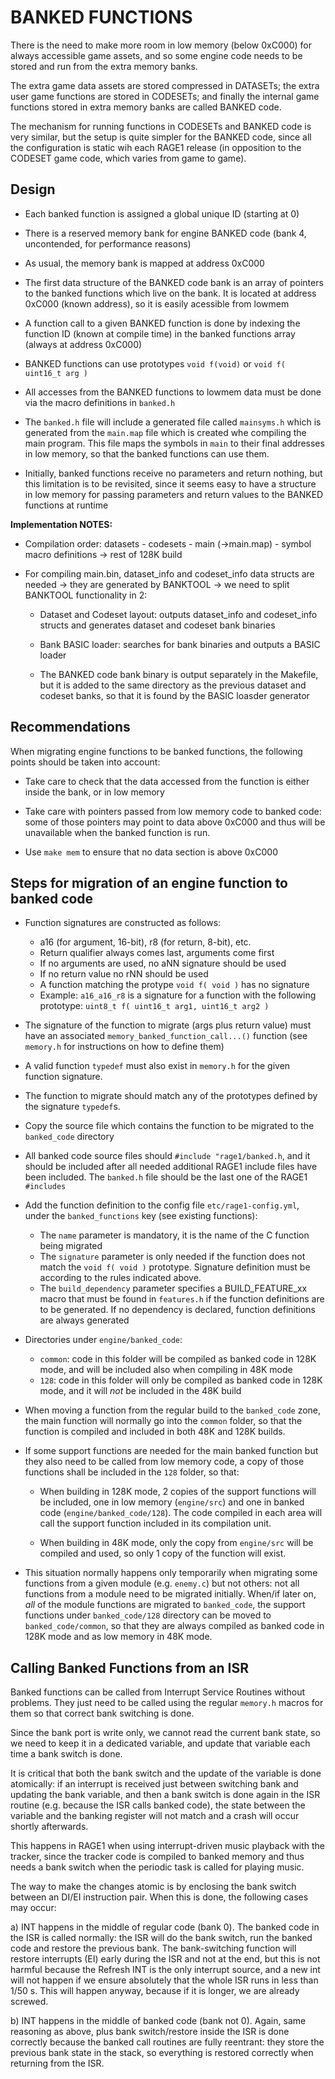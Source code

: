 # BANKED FUNCTIONS

There is the need to make more room in low memory (below 0xC000) for always
accessible game assets, and so some engine code needs to be stored and run
from the extra memory banks.

The extra game data assets are stored compressed in DATASETs; the extra user
game functions are stored in CODESETs; and finally the internal game
functions stored in extra memory banks are called BANKED code.

The mechanism for running functions in CODESETs and BANKED code is very
similar, but the setup is quite simpler for the BANKED code, since all the
configuration is static wih each RAGE1 release (in opposition to the CODESET
game code, which varies from game to game).

## Design

- Each banked function is assigned a global unique ID (starting at 0)

- There is a reserved memory bank for engine BANKED code (bank 4,
  uncontended, for performance reasons)

- As usual, the memory bank is mapped at address 0xC000

- The first data structure of the BANKED code bank is an array of pointers
  to the banked functions which live on the bank. It is located at address
  0xC000 (known address), so it is easily acessible from lowmem

- A function call to a given BANKED function is done by indexing the
  function ID (known at compile time) in the banked functions array (always
  at address 0xC000)

- BANKED functions can use prototypes `void f(void)` or `void f( uint16_t
  arg )`

- All accesses from the BANKED functions to lowmem data must be done via the
  macro definitions in `banked.h`

- The `banked.h` file will include a generated file called `mainsyms.h`
  which is generated from the `main.map` file which is created whe compiling
  the main program.  This file maps the symbols in `main` to their final
  addresses in low memory, so that the banked functions can use them.

- Initially, banked functions receive no parameters and return nothing, but
  this limitation is to be revisited, since it seems easy to have a
  structure in low memory for passing parameters and return values to the
  BANKED functions at runtime

**Implementation NOTES:**

- Compilation order: datasets - codesets - main (->main.map) - symbol macro
  definitions -> rest of 128K build

- For compiling main.bin, dataset_info and codeset_info data structs are
  needed -> they are generated by BANKTOOL -> we need to split BANKTOOL
  functionality in 2:

  - Dataset and Codeset layout: outputs dataset_info and codeset_info
    structs and generates dataset and codeset bank binaries

  - Bank BASIC loader: searches for bank binaries and outputs a BASIC
    loader

  - The BANKED code bank binary is output separately in the Makefile, but it
    is added to the same directory as the previous dataset and codeset
    banks, so that it is found by the BASIC loasder generator

## Recommendations

When migrating engine functions to be banked functions, the following points
should be taken into account:

- Take care to check that the data accessed from the function is either
  inside the bank, or in low memory

- Take care with pointers passed from low memory code to banked code: some
  of those pointers may point to data above 0xC000 and thus will be
  unavailable when the banked function is run.

- Use `make mem` to ensure that no data section is above 0xC000

## Steps for migration of an engine function to banked code

- Function signatures are constructed as follows:

  - a16 (for argument, 16-bit), r8 (for return, 8-bit), etc.
  - Return qualifier always comes last, arguments come first
  - If no arguments are used, no aNN signature should be used
  - If no return value no rNN should be used
  - A function matching the protype `void f( void )` has no signature
  - Example: `a16_a16_r8` is a signature for a function with the following
    prototype: `uint8_t f( uint16_t arg1, uint16_t arg2 )`

- The signature of the function to migrate (args plus return value) must
  have an associated `memory_banked_function_call...()` function (see
  `memory.h` for instructions on how to define them)

- A valid function `typedef` must also exist in `memory.h` for the given
  function signature.

- The function to migrate should match any of the prototypes defined by the
  signature `typedef`s.

- Copy the source file which contains the function to be migrated to the
  `banked_code` directory

- All banked code source files should `#include "rage1/banked.h`, and it
  should be included after all needed additional RAGE1 include files have
  been included.  The `banked.h` file should be the last one of the RAGE1
  `#includes`

- Add the function definition to the config file `etc/rage1-config.yml`,
  under the `banked_functions` key (see existing functions):

  - The `name` parameter is mandatory, it is the name of the C function
    being migrated
  - The `signature` parameter is only needed if the function does not match
    the `void f( void )` prototype. Signature definition must be according
    to the rules indicated above.
  - The `build_dependency` parameter specifies a BUILD_FEATURE_xx macro that
    must be found in `features.h` if the function definitions are to be
    generated. If no dependency is declared, function definitions are always
    generated

- Directories under `engine/banked_code`:

  - `common`: code in this folder will be compiled as banked code in 128K
    mode, and will be included also when compiling in 48K mode
  - `128`: code in this folder will only be compiled as banked code in 128K
    mode, and it will _not_ be included in the 48K build

- When moving a function from the regular build to the `banked_code` zone,
  the main function will normally go into the `common` folder, so that the
  function is compiled and included in both 48K and 128K builds.

- If some support functions are needed for the main banked function but they
  also need to be called from low memory code, a copy of those functions
  shall be included in the `128` folder, so that:

  - When building in 128K mode, 2 copies of the support functions will be
    included, one in low memory (`engine/src`) and one in banked code
    (`engine/banked_code/128`).  The code compiled in each area will call
    the support function included in its compilation unit.

  - When building in 48K mode, only the copy from `engine/src` will be
    compiled and used, so only 1 copy of the function will exist.

- This situation normally happens only temporarily when migrating some
  functions from a given module (e.g.  `enemy.c`) but not others: not all
  functions from a module need to be migrated initially.  When/if later on,
  _all_ of the module functions are migrated to `banked_code`, the support
  functions under `banked_code/128` directory can be moved to
  `banked_code/common`, so that they are always compiled as banked code in
  128K mode and as low memory in 48K mode.

## Calling Banked Functions from an ISR

Banked functions can be called from Interrupt Service Routines without
problems.  They just need to be called using the regular `memory.h` macros
for them so that correct bank switching is done.

Since the bank port is write only, we cannot read the current bank state, so
we need to keep it in a dedicated variable, and update that variable each
time a bank switch is done.

It is critical that both the bank switch and the update of the variable is
done atomically: if an interrupt is received just between switching bank and
updating the bank variable, and then a bank switch is done again in the ISR
routine (e.g.  because the ISR calls banked code), the state between the
variable and the banking register will not match and a crash will occur
shortly afterwards.

This happens in RAGE1 when using interrupt-driven music playback with the
tracker, since the tracker code is compiled to banked memory and thus needs
a bank switch when the periodic task is called for playing music.

The way to make the changes atomic is by enclosing the bank switch between
an DI/EI instruction pair.  When this is done, the following cases may
occur:

a) INT happens in the middle of regular code (bank 0).  The banked code in
the ISR is called normally: the ISR will do the bank switch, run the banked
code and restore the previous bank.  The bank-switching function will
restore interrupts (EI) early during the ISR and not at the end, but this is
not harmful because the Refresh INT is the only interrupt source, and a new
int will not happen if we ensure absolutely that the whole ISR runs in less
than 1/50 s.  This will happen anyway, because if it is longer, we are
already screwed.

b) INT happens in the middle of banked code (bank not 0).  Again, same
reasoning as above, plus bank switch/restore inside the ISR is done
correctly because the banked call routines are fully reentrant: they store
the previous bank state in the stack, so everything is restored correctly
when returning from the ISR.
